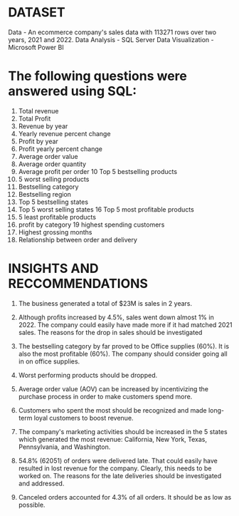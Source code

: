 # DATASET
Data - An ecommerce company's sales data with 113271 rows over two years, 2021 and 2022.
Data Analysis - SQL Server
Data Visualization - Microsoft Power BI
# The following questions were answered using SQL:
1. Total revenue
2. Total Profit
3. Revenue by year
4. Yearly revenue percent change
5. Profit by year
6. Profit yearly percent change
7. Average order value
8. Average order quantity
9. Average profit per order
10 Top 5 bestselling products
11. 5 worst selling products
12. Bestselling category
13. Bestselling region
14. Top 5 bestselling states
15. Top 5 worst selling states
16 Top 5 most profitable products
17. 5 least profitable products
18. profit by category
19 highest spending customers
20. Highest grossing months
21. Relationship between order and delivery

# INSIGHTS AND RECCOMMENDATIONS
 1. The business generated a total of $23M is sales in 2 years.

 2. Although profits increased by 4.5%, sales went down almost 1% in 2022.
The company could easily have made more if it had matched 2021 sales.
The reasons for the drop in sales should be investigated

 3. The bestselling category by far proved to be Office supplies (60%).
It is also the most profitable (60%).
The company should consider going all in on office supplies.

 4. Worst performing products should be dropped.

 5. Average order value (AOV) can be increased by incentivizing the purchase process in order to make customers spend more.

 6. Customers who spent the most should be recognized and made long-term loyal customers to boost revenue.

 7. The company's marketing activities should be increased in the 5 states which generated the most revenue:
California, New York, Texas, Pennsylvania, and Washington.

 8. 54.8% (62051) of orders were delivered late.
That could easily have resulted in lost revenue for the company.
Clearly, this needs to be worked on.
The reasons for the late deliveries should be investigated and addressed.

 9. Canceled orders accounted for 4.3% of all orders.
It should be as low as possible.
